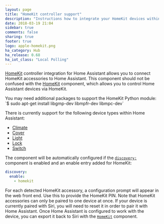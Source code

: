 ```yaml
---
layout: page
title: "HomeKit controller support"
description: "Instructions how to integrate your HomeKit devices within Home Assistant."
date: 2018-03-19 21:04
sidebar: true
comments: false
sharing: true
footer: true
logo: apple-homekit.png
ha_category: Hub
ha_release: 0.68
ha_iot_class: "Local Polling"
---
```


[HomeKit](https://developer.apple.com/homekit/) controller integration for Home Assistant allows you to connect HomeKit accessories to Home Assistant. This component should not be confused with the [HomeKit](/components/homekit/) component, which allows you to control Home Assistant devices via HomeKit.

<p class="note warning">
 You may need additional packages to support the HomeKit Python module:
 `$ sudo apt-get install libgmp-dev libmpfr-dev libmpc-dev`
</p>

There is currently support for the following device types within Home Assistant:

- [Climate](/components/climate.homekit_controller/)
- [Cover](/components/cover.homekit_controller/)
- [Light](/components/light.homekit_controller/)
- [Lock](/components/lock.homekit_controller/)
- [Switch](/components/switch.homekit_controller/)

The component will be automatically configured if the [`discovery:`](/components/discovery/) component is enabled and an enable entry added for HomeKit:

```yaml
discovery:
  enable:
    - homekit
```

For each detected HomeKit accessory, a configuration prompt will appear in the web front end. Use this to provide the HomeKit PIN. Note that HomeKit accessories can only be paired to one device at once. If your device is currently paired with Siri, you will need to reset it in order to pair it with Home Assistant. Once Home Assistant is configured to work with the device, you can export it back to Siri with the [`HomeKit`](/components/homekit/) component.
